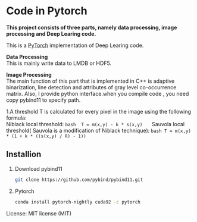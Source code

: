 # Code in Pytorch
**This project consists of three parts, namely data processing, image processing and Deep Learing code.**

This is a [PyTorch](https://github.com/pytorch/pytorch)
implementation of Deep Learing code.

**Data Processing**  
This is mainly write data to LMDB or HDF5.

**Image Processing**  
The main function of this part that is implemented in C++ is adaptive binarization, line detection and 
attributes of gray level co-occurrence matrix. Also, I provide python interface.when you compile code , you 
need copy pybind11 to specify path.

1.A threshold T is calculated for every pixel in the image using the following formula:  
  Niblack local threshold:
    ```bash 
    T = m(x,y) - k * s(x,y)  
    ```
   Sauvola local threshold( Sauvola is a modification of Niblack technique): 
     ```bash
     T = m(x,y) * (1 + k * ((s(x,y) / R) - 1))  
     ```

## Installion
1. Download pybind11
    ```bash
	git clone https://github.com/pybind/pybind11.git
    ```
2. Pytorch
    ```bash
    conda install pytorch-nightly cuda92 -c pytorch
    ```

License: MIT license (MIT)
